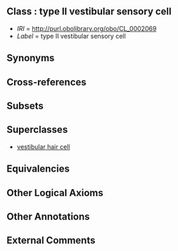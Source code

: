 
## Class : type II vestibular sensory cell

 * *IRI* = http://purl.obolibrary.org/obo/CL_0002069
 * *Label* = type II vestibular sensory cell

## Synonyms


## Cross-references


## Subsets


## Superclasses

 * [vestibular hair cell](../../CL/09/CL_0000609.md)

## Equivalencies


## Other Logical Axioms


## Other Annotations


## External Comments

